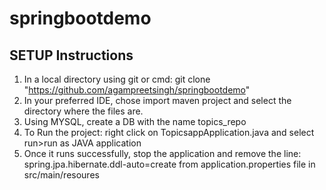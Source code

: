 # springbootdemo

## SETUP Instructions
1. In a local directory using git or cmd: git clone "https://github.com/agampreetsingh/springbootdemo"
2. In your preferred IDE, chose import maven project and select the directory where the files are.
3. Using MYSQL, create a DB with the name topics_repo
4. To Run the project: right click on TopicsappApplication.java and select run>run as JAVA application
5. Once it runs successfully, stop the application and remove the line: spring.jpa.hibernate.ddl-auto=create from application.properties file in src/main/resoures
